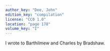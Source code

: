 ```yaml
---
author_key: "Dee, John"
edition_key: "compilation"
license: "CC0 1.0"
location: "page 178"
volume_key: "I"
---
```

I wrote to Barthilmew and Charles by Bradshaw.
